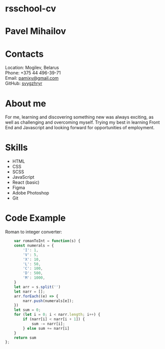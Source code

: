 # rsschool-cv

# Pavel Mihailov

# Contacts

Location: Mogilev, Belarus  
Phone:  +375 44 496-39-71  
Email: pamixy@gmail.com  
GitHub: [svygzhryr](https://github.com/Svygzhryr) 


# About me

For me, learning and discovering something new was always exciting, as well as challenging and overcoming myself. Trying my best in learning Front End and Javascript and looking forward for opportunities of employment. 


# Skills

* HTML
* CSS
* SCSS
* JavaScript
* React (basic)
* Figma
* Adobe Photoshop
* Git


# Code Example

Roman to integer converter:  
```js
    var romanToInt = function(s) {
    const numerals = {
        'I': 1,
        'V': 5,
        'X': 10,
        'L': 50,
        'C': 100,
        'D': 500,
        'M': 1000,
    }
    let arr = s.split('')
    let narr = [];
    arr.forEach((e) => {
        narr.push(numerals[e]);
    })
    let sum = 0;
    for (let i = 0; i < narr.length; i++) {
        if (narr[i] < narr[i + 1]) {
            sum -= narr[i];
        } else sum += narr[i]
    }
    return sum
};
```

